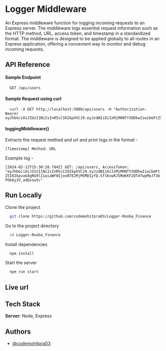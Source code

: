 
# Logger Middleware

An Express middleware function for logging incoming requests to an Express server. The middleware logs essential request information such as the HTTP method, URL, access token, and timestamp in a standardized format. The middleware is designed to be applied globally to all routes in an Express application, offering a convenient way to monitor and debug incoming requests.




## API Reference

#### Sample Endpoint

```
  GET /api/users
```

#### Sample Request using curl

```http
  curl -X GET http://localhost:5000/api/users -H "Authorization: Bearer eyJhbGciOiJIUzI1NiIsInR5cCI6IkpXVCJ9.eyJzdWIiOiIxMjM0NTY3ODkwIiwibmFtZSI6IkpvaG4gRG9lIiwiaWF0IjoxNTE2MjM5MDIyfQ.SflKxwRJSMeKKF2QT4fwpMeJf36POk6yJV_adQssw5c"

```



#### loggingMiddleware()

Extracts the request method and url and print logs in the format -

 `[Timestamp] Method: URL `
 
Example log - 

`[2024-02-12T15:30:28.784Z] GET: /api/users, AccessToken: "eyJhbGciOiJIUzI1NiIsInR5cCI6IkpXVCJ9.eyJzdWIiOiIxMjM0NTY3ODkwIiwibmFtZSI6IkpvaG4gRG9lIiwiaWF0IjoxNTE2MjM5MDIyfQ.SflKxwRJSMeKKF2QT4fwpMeJf36POk6yJV_adQssw5c"`




## Run Locally

Clone the project

```bash
  git clone https://github.com/codemohitpra03/Logger-Rooba_Finance
```

Go to the project directory

```bash
  cd Logger-Rooba_Finance
```

Install dependencies

```bash
  npm install
```

Start the server

```bash
  npm run start
```


## Live url


## Tech Stack

**Server:** Node, Express

## Authors

- [@codemohitpra03](https://www.github.com/codemohitpra03)
